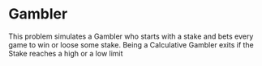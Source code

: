 # Gambler
This problem simulates a Gambler who starts with a stake and
bets every game to win or loose some stake. Being a Calculative
Gambler exits if the Stake reaches a high or a low limit
